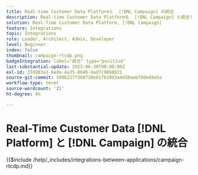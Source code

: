 ```yaml
---
title: Real-time Customer Data Platformと  [!DNL Campaign] の統合
description: Real-time Customer Data Platformを  [!DNL Campaign] と統合する方法について説明します。
solution: Real-Time Customer Data Platform, [!DNL Campaign]
feature: Integrations
topic: Integrations
role: Leader, Architect, Admin, Developer
level: Beginner
index: false
thumbnail: campaign-rtcdp.png
badgeIntegration: label="統合" type="positive"
last-substantial-update: 2023-06-30T00:00:00Z
exl-id: 37d983a1-6ede-4a35-864b-9ad7c9868821
source-git-commit: 509b227f360718e81fb19d3a4d30aebf9de49e5a
workflow-type: tm+mt
source-wordcount: '21'
ht-degree: 4%

---
```


# Real-Time Customer Data [!DNL Platform] と [!DNL Campaign] の統合

{{$include /help/_includes/integrations-between-applications/campaign-rtcdp.md}}

